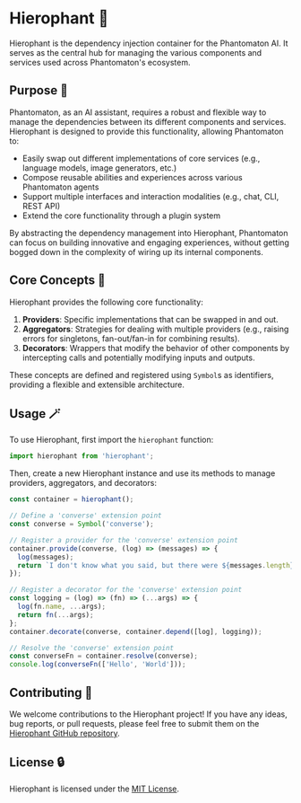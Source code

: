 # Hierophant 🕍

Hierophant is the dependency injection container for the Phantomaton AI. It serves as the central hub for managing the various components and services used across Phantomaton's ecosystem.

## Purpose 🧠

Phantomaton, as an AI assistant, requires a robust and flexible way to manage the dependencies between its different components and services. Hierophant is designed to provide this functionality, allowing Phantomaton to:

- Easily swap out different implementations of core services (e.g., language models, image generators, etc.)
- Compose reusable abilities and experiences across various Phantomaton agents
- Support multiple interfaces and interaction modalities (e.g., chat, CLI, REST API)
- Extend the core functionality through a plugin system

By abstracting the dependency management into Hierophant, Phantomaton can focus on building innovative and engaging experiences, without getting bogged down in the complexity of wiring up its internal components.

## Core Concepts 🔮

Hierophant provides the following core functionality:

1. **Providers**: Specific implementations that can be swapped in and out.
2. **Aggregators**: Strategies for dealing with multiple providers (e.g., raising errors for singletons, fan-out/fan-in for combining results).
3. **Decorators**: Wrappers that modify the behavior of other components by intercepting calls and potentially modifying inputs and outputs.

These concepts are defined and registered using `Symbol`s as identifiers, providing a flexible and extensible architecture.

## Usage 🪄

To use Hierophant, first import the `hierophant` function:

```javascript
import hierophant from 'hierophant';
```

Then, create a new Hierophant instance and use its methods to manage providers, aggregators, and decorators:

```javascript
const container = hierophant();

// Define a 'converse' extension point
const converse = Symbol('converse');

// Register a provider for the 'converse' extension point
container.provide(converse, (log) => (messages) => {
  log(messages);
  return `I don't know what you said, but there were ${messages.length} messages.`;
});

// Register a decorator for the 'converse' extension point
const logging = (log) => (fn) => (...args) => {
  log(fn.name, ...args);
  return fn(...args);
};
container.decorate(converse, container.depend([log], logging));

// Resolve the 'converse' extension point
const converseFn = container.resolve(converse);
console.log(converseFn(['Hello', 'World']));
```

## Contributing 🦄

We welcome contributions to the Hierophant project! If you have any ideas, bug reports, or pull requests, please feel free to submit them on the [Hierophant GitHub repository](https://github.com/phantomaton-ai/hierophant).

## License 🔒

Hierophant is licensed under the [MIT License](LICENSE).